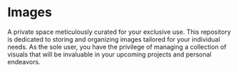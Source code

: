 # Images
A private space meticulously curated for your exclusive use. This repository is dedicated to storing and organizing images tailored for your individual needs. As the sole user, you have the privilege of managing a collection of visuals that will be invaluable in your upcoming projects and personal endeavors.<br/>